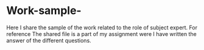 # Work-sample-
Here I share the sample of the work related to the role of subject expert. For reference
The shared file is a part of my assignment were I have written the answer of the different questions.
